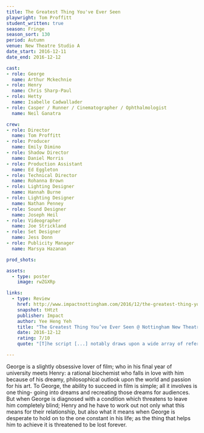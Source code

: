 ```yaml
---
title: The Greatest Thing You've Ever Seen 
playwright: Tom Proffitt
student_written: true
season: Fringe
season_sort: 130
period: Autumn
venue: New Theatre Studio A
date_start: 2016-12-11
date_end: 2016-12-12

cast:
- role: George
  name: Arthur Mckechnie
- role: Henry
  name: Chris Sharp-Paul
- role: Hetty
  name: Isabelle Cadwallader
- role: Casper / Runner / Cinematographer / Ophthalmologist
  name: Neil Ganatra

crew:
- role: Director
  name: Tom Proffitt
- role: Producer
  name: Emily Dimino
- role: Shadow Director
  name: Daniel Morris
- role: Production Assistant
  name: Ed Eggleton
- role: Technical Director
  name: Rohanna Brown
- role: Lighting Designer
  name: Hannah Burne
- role: Lighting Designer
  name: Nathan Penney
- role: Sound Designer
  name: Joseph Heil
- role: Videographer
  name: Joe Strickland
- role: Set Designer
  name: Jess Donn
- role: Publicity Manager
  name: Marsya Hazanan

prod_shots: 

assets:
  - type: poster
    image: rwZGXRp

links:
  - type: Review
    href: http://www.impactnottingham.com/2016/12/the-greatest-thing-youve-ever-seen-nottingham-new-theatre/
    snapshot: tHtzt
    publisher: Impact
    author: Yee Heng Yeh
    title: "The Greatest Thing You’ve Ever Seen @ Nottingham New Theatre"
    date: 2016-12-12
    rating: 7/10
    quote: "[T]he script [...] notably draws upon a wide array of references to the works of directors like Kubrick, Tarantino and Nolan."

---
```


George is a slightly obsessive lover of film; who in his final year of university meets Henry: a rational biochemist who falls in love with him because of his dreamy, philosophical outlook upon the world and passion for his art. To George, the ability to succeed in film is simple; all it involves is one thing- going into dreams and recreating those dreams for audiences. But when George is diagnosed with a condition which threatens to leave him completely blind; Henry and he have to work out not only what this means for their relationship, but also what it means when George is desperate to hold on to the one constant in his life; as the thing that helps him to achieve it is threatened to be lost forever.
